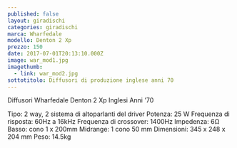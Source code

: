 ```yaml
---
published: false
layout: giradischi
categories: giradischi
marca: Wharfedale
modello: Denton 2 Xp
prezzo: 150
date: 2017-07-01T20:13:10.000Z
image: war_mod1.jpg
imagethumb:
  - link: war_mod2.jpg
sottotitolo: Diffusori di produzione inglese anni 70
---
```

Diffusori Wharfedale Denton 2 Xp Inglesi Anni '70

Tipo: 2 way, 2 sistema di altoparlanti del driver
Potenza: 25 W
Frequenza di risposta: 60Hz a 16kHz
Frequenza di crossover: 1400Hz
Impedenza: 6Ω
Basso: cono 1 x 200mm
Midrange: 1 cono 50 mm
Dimensioni: 345 x 248 x 204 mm
Peso: 14.5kg
